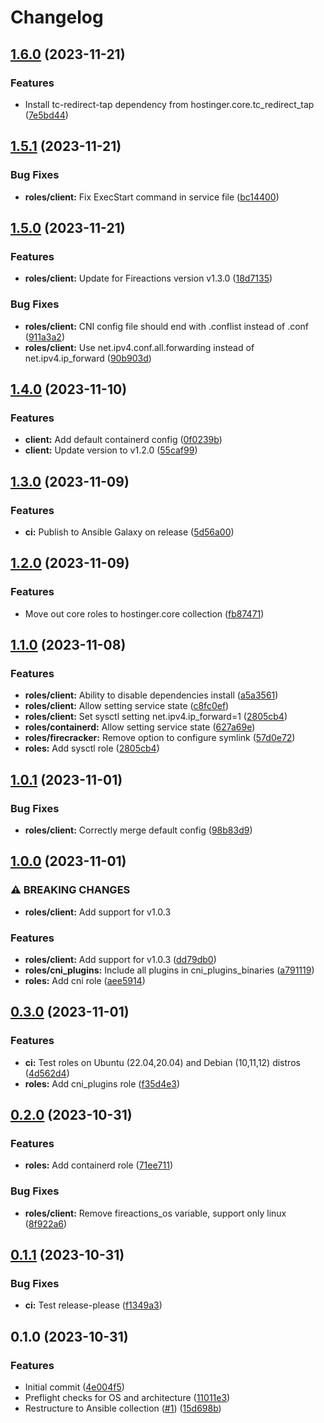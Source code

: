 # Changelog

## [1.6.0](https://github.com/hostinger/ansible-collection-fireactions/compare/v1.5.1...v1.6.0) (2023-11-21)


### Features

* Install tc-redirect-tap dependency from hostinger.core.tc_redirect_tap ([7e5bd44](https://github.com/hostinger/ansible-collection-fireactions/commit/7e5bd44b765bcc34f45fa85222cb110729911180))

## [1.5.1](https://github.com/hostinger/ansible-collection-fireactions/compare/v1.5.0...v1.5.1) (2023-11-21)


### Bug Fixes

* **roles/client:** Fix ExecStart command in service file ([bc14400](https://github.com/hostinger/ansible-collection-fireactions/commit/bc14400283dae5e7200fc112c96ebb84acb479f3))

## [1.5.0](https://github.com/hostinger/ansible-collection-fireactions/compare/v1.4.0...v1.5.0) (2023-11-21)


### Features

* **roles/client:** Update for Fireactions version v1.3.0 ([18d7135](https://github.com/hostinger/ansible-collection-fireactions/commit/18d7135c162c3b617741f8dcfa33ad2c0c95465f))


### Bug Fixes

* **roles/client:** CNI config file should end with .conflist instead of .conf ([911a3a2](https://github.com/hostinger/ansible-collection-fireactions/commit/911a3a2174e0f81b656823780586943069f30789))
* **roles/client:** Use net.ipv4.conf.all.forwarding instead of net.ipv4.ip_forward ([90b903d](https://github.com/hostinger/ansible-collection-fireactions/commit/90b903d408fbfa65ad555fabb492f59c71a8125d))

## [1.4.0](https://github.com/hostinger/ansible-collection-fireactions/compare/v1.3.0...v1.4.0) (2023-11-10)


### Features

* **client:** Add default containerd config ([0f0239b](https://github.com/hostinger/ansible-collection-fireactions/commit/0f0239b4c9e9079d4d126c64276c0bf44e1dcf24))
* **client:** Update version to v1.2.0 ([55caf99](https://github.com/hostinger/ansible-collection-fireactions/commit/55caf99e84cafb819d3a5e60f7cc4c228031ec21))

## [1.3.0](https://github.com/hostinger/ansible-collection-fireactions/compare/v1.2.0...v1.3.0) (2023-11-09)


### Features

* **ci:** Publish to Ansible Galaxy on release ([5d56a00](https://github.com/hostinger/ansible-collection-fireactions/commit/5d56a002d626ae0c936ded4c9513161c8df45a04))

## [1.2.0](https://github.com/hostinger/ansible-collection-fireactions/compare/v1.1.0...v1.2.0) (2023-11-09)


### Features

* Move out core roles to hostinger.core collection ([fb87471](https://github.com/hostinger/ansible-collection-fireactions/commit/fb874715241af6beb912431cba6e0930fbfd5ee3))

## [1.1.0](https://github.com/hostinger/ansible-collection-fireactions/compare/v1.0.1...v1.1.0) (2023-11-08)


### Features

* **roles/client:** Ability to disable dependencies install ([a5a3561](https://github.com/hostinger/ansible-collection-fireactions/commit/a5a3561a1242c1e5142ceb4007f45e37a45cce61))
* **roles/client:** Allow setting service state ([c8fc0ef](https://github.com/hostinger/ansible-collection-fireactions/commit/c8fc0ef5041fb41d7dbe04dca49c9799b6a39e3d))
* **roles/client:** Set sysctl setting net.ipv4.ip_forward=1 ([2805cb4](https://github.com/hostinger/ansible-collection-fireactions/commit/2805cb46726e999f9c919618a355f999cd8a3e20))
* **roles/containerd:** Allow setting service state ([627a69e](https://github.com/hostinger/ansible-collection-fireactions/commit/627a69e24caa119c12eaf6b666cd64145b2c173f))
* **roles/firecracker:** Remove option to configure symlink ([57d0e72](https://github.com/hostinger/ansible-collection-fireactions/commit/57d0e7258d0ab39490ebb9de5f24753ca9fcb7dd))
* **roles:** Add sysctl role ([2805cb4](https://github.com/hostinger/ansible-collection-fireactions/commit/2805cb46726e999f9c919618a355f999cd8a3e20))

## [1.0.1](https://github.com/hostinger/ansible-collection-fireactions/compare/v1.0.0...v1.0.1) (2023-11-01)


### Bug Fixes

* **roles/client:** Correctly merge default config ([98b83d9](https://github.com/hostinger/ansible-collection-fireactions/commit/98b83d9a56983c6e291d3520d3b1c435d8d6ca6f))

## [1.0.0](https://github.com/hostinger/ansible-collection-fireactions/compare/v0.3.0...v1.0.0) (2023-11-01)


### ⚠ BREAKING CHANGES

* **roles/client:** Add support for v1.0.3

### Features

* **roles/client:** Add support for v1.0.3 ([dd79db0](https://github.com/hostinger/ansible-collection-fireactions/commit/dd79db0b87314de36a4d77a41ea822d6f54b0e7b))
* **roles/cni_plugins:** Include all plugins in cni_plugins_binaries ([a791119](https://github.com/hostinger/ansible-collection-fireactions/commit/a7911194b4eb7ebb231f69bbdb8576a11594f5a9))
* **roles:** Add cni role ([aee5914](https://github.com/hostinger/ansible-collection-fireactions/commit/aee591405edf2d3e8a7cc07375642fa1627914b8))

## [0.3.0](https://github.com/hostinger/ansible-collection-fireactions/compare/v0.2.0...v0.3.0) (2023-11-01)


### Features

* **ci:** Test roles on Ubuntu (22.04,20.04) and Debian (10,11,12) distros ([4d562d4](https://github.com/hostinger/ansible-collection-fireactions/commit/4d562d4bbd5ea66e5151caa097e6af590661a5d6))
* **roles:** Add cni_plugins role ([f35d4e3](https://github.com/hostinger/ansible-collection-fireactions/commit/f35d4e3a53cac1e7e292b6ff943d53bc84da8c31))

## [0.2.0](https://github.com/hostinger/ansible-collection-fireactions/compare/v0.1.1...v0.2.0) (2023-10-31)


### Features

* **roles:** Add containerd role ([71ee711](https://github.com/hostinger/ansible-collection-fireactions/commit/71ee7118f51875074ff790a99c460d3d16ce7ee4))


### Bug Fixes

* **roles/client:** Remove fireactions_os variable, support only linux ([8f922a6](https://github.com/hostinger/ansible-collection-fireactions/commit/8f922a60b5496697f603ab939563d2bb67f303dd))

## [0.1.1](https://github.com/hostinger/ansible-collection-fireactions/compare/v0.1.0...v0.1.1) (2023-10-31)


### Bug Fixes

* **ci:** Test release-please ([f1349a3](https://github.com/hostinger/ansible-collection-fireactions/commit/f1349a32923454ed371ea7087ce146ca58f21fe4))

## 0.1.0 (2023-10-31)


### Features

* Initial commit ([4e004f5](https://github.com/hostinger/ansible-collection-fireactions/commit/4e004f53420ca16be74b3f707610721467f97ef1))
* Preflight checks for OS and architecture ([11011e3](https://github.com/hostinger/ansible-collection-fireactions/commit/11011e3fa23f2e71ff79ae41fe89d61891e64a52))
* Restructure to Ansible collection ([#1](https://github.com/hostinger/ansible-collection-fireactions/issues/1)) ([15d698b](https://github.com/hostinger/ansible-collection-fireactions/commit/15d698b1ec3c74bc40375ee1ecc6847e29cf4c12))
